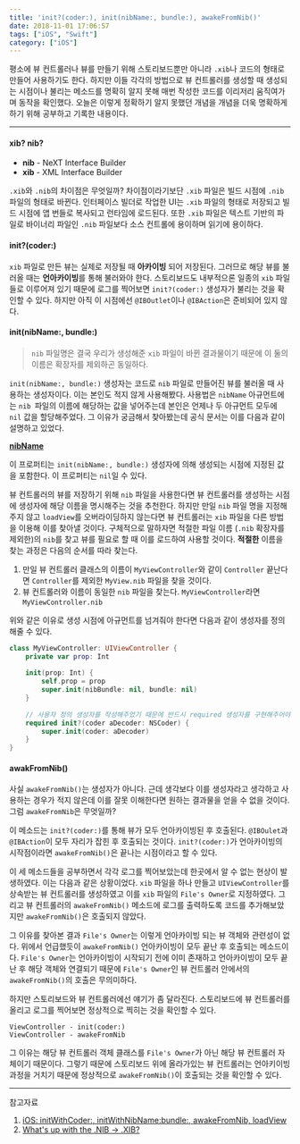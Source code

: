 ```yaml
---
title: 'init?(coder:), init(nibName:, bundle:), awakeFromNib()'
date: 2018-11-01 17:06:57
tags: ["iOS", "Swift"]
category: ["iOS"]
---
```


평소에 뷰 컨트롤러나 뷰를 만들기 위해 스토리보드뿐만 아니라 `.xib`나 코드의 형태로 만들어 사용하기도 한다. 하지만 이들 각각의 방법으로 뷰 컨트롤러를 생성할 때 생성되는 시점이나 불리는 메소드를 명확히 알지 못해 매번 작성한 코드를 이리저리 움직여가며 동작을 확인했다. 오늘은 이렇게 정확하기 알지 못했던 개념을 개념을 더욱 명확하게 하기 위해 공부하고 기록한 내용이다. 

------

#### xib? nib?

- **nib** - NeXT Interface Builder
- **xib** - XML Interface Builder

`.xib`와 `.nib`의 차이점은 무엇일까? 차이점이라기보단 `.xib` 파일은 빌드 시점에 `.nib` 파일의 형태로 바뀐다. 인터페이스 빌더로 작업한 UI는 `.xib` 파일의 형태로 저장되고 빌드 시점에 앱 번들로 복사되고 런타임에 로드된다. 또한 `.xib` 파일은 텍스트 기반의 파일로 바이너리 파일인 `.nib` 파일보다 소스 컨트롤에 용이하며 읽기에 용이하다.



#### init?(coder:)

`xib` 파일로 만든 뷰는 실제로 저장될 때 **아카이빙** 되어 저장된다. 그러므로 해당 뷰를 불러올 때는 **언아카이빙**를 통해 불러와야 한다. 스토리보드도 내부적으론 일종의 `xib` 파일들로 이루어져 있기 때문에 로그를 찍어보면 `init?(coder:)` 생성자가 불리는 것을 확인할 수 있다. 하지만 아직 이 시점에선 `@IBOutlet`이나 `@IBAction`은 준비되어 있지 않다. 



#### init(nibName:, bundle:)

> `nib` 파일명은 결국 우리가 생성해준 `xib` 파일이 바뀐 결과물이기 때문에 이 둘의 이름은 확장자를 제외하곤 동일하다.

`init(nibName:, bundle:)` 생성자는 코드로 `nib` 파일로 만들어진 뷰를 불러올 때 사용하는 생성자이다. 이는 본인도 적지 않게 사용해봤다. 사용법은 `nibName` 아규먼트에는 `nib `파일의 이름에 해당하는 값을 넣어주는데 본인은 언제나 두 아규먼트 모두에 `nil` 값을 할당해주었다. 그 이유가 궁금해서 찾아봤는데 공식 문서는 이를 다음과 같이 설명하고 있었다. 

[**nibName**](https://developer.apple.com/documentation/uikit/uiviewcontroller/1621487-nibname)

이 프로퍼티는 `init(nibName:, bundle:)` 생성자에 의해 생성되는 시점에 지정된 값을 포함한다. 이 프로퍼티는 `nil`일 수 있다. 

뷰 컨트롤러의 뷰를 저장하기 위해 `nib` 파일을 사용한다면 뷰 컨트롤러를 생성하는 시점에 생성자에 해당 이름을 명시해주는 것을 추천한다. 하지만 만일 `nib` 파일 명을 지정해주지 않고 `loadView`를 오버라이딩하지 않는다면 뷰 컨트롤러는 `xib` 파일을 다른 방법을 이용해 이를 찾아낼 것이다. 구체적으로 말하자면 적절한 파일 이름 (`.nib` 확장자를 제외한)의 `nib`를 찾고 뷰를 필요로 할 때 이를 로드하여 사용할 것이다. **적절한** 이름을 찾는 과정은 다음의 순서를 따라 찾는다. 

1. 만일 뷰 컨트롤러 클래스의 이름이 `MyViewController`와 같이 `Controller` 끝난다면 `Controller`를 제외한 `MyView.nib` 파일을 찾을 것이다. 
2. 뷰 컨트롤러와 이름이 동일한 `nib` 파일을 찾는다. `MyViewController`라면 `MyViewController.nib`

위와 같은 이유로 생성 시점에 아규먼트를 넘겨줘야 한다면 다음과 같이 생성자를 정의해줄 수 있다.

```swift
class MyViewController: UIViewController {
    private var prop: Int
    
    init(prop: Int) {
        self.prop = prop
        super.init(nibBundle: nil, bundle: nil)
    }
    
    // 사용자 정의 생성자를 작성해주었기 때문에 반드시 required 생성자를 구현해주어야 한다.
    required init?(coder aDecoder: NSCoder) {
        super.init(coder: aDecoder)
    }
}
```



#### awakFromNib()

사실 `awakeFromNib()`는 생성자가 아니다. 근데 생각보다 이를 생성자라고 생각하고 사용하는 경우가 적지 않은데 이를 잘못 이해한다면 원하는 결과물을 얻을 수 없을 것이다. 그럼 `awakeFromNib`은 무엇일까?

이 메소드는 `init?(coder:)`를 통해 뷰가 모두 언아카이빙된 후 호출된다. `@IBOulet`과 `@IBAction`이 모두 자리가 잡힌 후 호출되는 것이다. `init?(coder:)`가 언아카이빙의 시작점이라면 `awakeFromNib()`은 끝나는 시점이라고 할 수 있다. 

이 세 메소드들을 공부하면서 각각 로그를 찍어보았는데 한곳에서 알 수 없는 현상이 발생하였다. 이는 다음과 같은 상황이었다. `xib` 파일을 하나 만들고 `UIViewController`를 상속받는 뷰 컨트롤러를 생성하였고 이를 `xib` 파일의 `File's Owner`로 지정하였다. 그리고 뷰 컨트롤러의 `awakeFromNib()` 메소드에 로그를 출력하도록 코드를 추가해보았지만 `awakeFromNib()`은 호출되지 않았다. 

그 이유를 찾아본 결과 `File's Owner`는 이렇게 언아카이빙 되는 뷰 객체와 관련성이 없다. 위에서 언급했듯이 `awakeFromNib()` 언아카이빙이 모두 끝난 후 호출되는 메소드이다. `File's Owner`는 언아카이빙이 시작되기 전에 이미 존재하고 언아카이빙이 모두 끝난 후 해당 객체와 연결되기 때문에 `File's Owner`인 뷰 컨트롤러 안에서의 `awakeFromNib()`의 호출은 무의미하다. 

하지만 스토리보드와 뷰 컨트롤러에선 얘기가 좀 달라진다. 스토리보드에 뷰 컨트롤러를 올리고 로그를 찍어보면 정상적으로 찍히는 것을 확인할 수 있다. 

```
ViewController - init(coder:)
ViewController - awakeFromNib
```

그 이유는 해당 뷰 컨트롤러 객체 클래스를 `File's Owner`가 아닌 해당 뷰 컨트롤러 자체이기 때문이다. 그렇기 때문에 스토리보드 위에 올라가있는 뷰 컨트롤러는 언아키이빙 과정을 거치기 때문에 정상적으로 `awakeFromNib()`이 호출되는 것을 확인할 수 있다.



------

참고자료

1. [iOS: initWithCoder:, initWithNibName:bundle:, awakeFromNib, loadView](http://suho.berlin/engineering/ios/ios-initwithcoder-initwithnibnamebundle-awakefromnib-loadview/)
2. [What's up with the .NIB -> .XIB?](https://stackoverflow.com/questions/1068191/whats-up-with-the-nib-xib)

